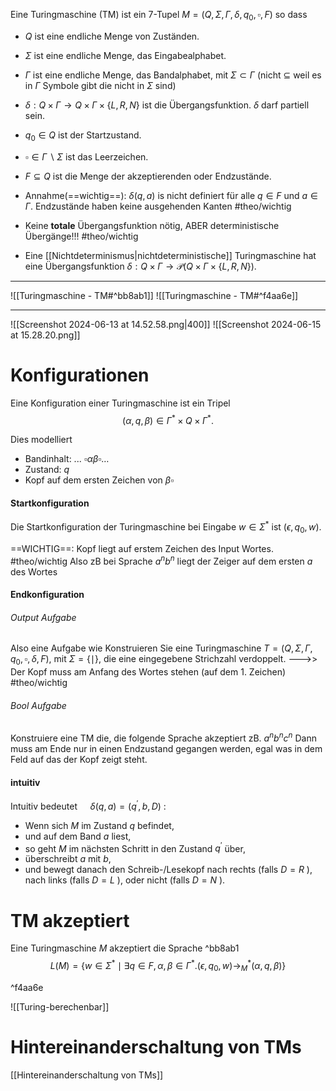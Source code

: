 Eine Turingmaschine (TM) ist ein 7-Tupel $M=\left(Q, \Sigma, \Gamma, \delta, q_0, \square, F\right)$ so dass
- $Q$ ist eine endliche Menge von Zuständen.
- $\Sigma$ ist eine endliche Menge, das Eingabealphabet.
- $\Gamma$ ist eine endliche Menge, das Bandalphabet, mit $\Sigma \subset \Gamma$ (nicht $\subseteq$ weil es in $\Gamma$ Symbole gibt die nicht in $\Sigma$ sind)
- $\delta: Q \times \Gamma \rightarrow Q \times \Gamma \times\{L, R, N\}$ ist die Übergangsfunktion. $\delta$ darf partiell sein.
- $q_0 \in Q$ ist der Startzustand.
- $\square \in \Gamma \backslash \Sigma$ ist das Leerzeichen.
- $F \subseteq Q$ ist die Menge der akzeptierenden oder Endzustände.

- Annahme(==wichtig==): $\delta(q, a)$ is nicht definiert für alle $q \in F$ und $a \in \Gamma$. 
	Endzustände haben keine ausgehenden Kanten #theo/wichtig 
- Keine **totale** Übergangsfunktion nötig, ABER deterministische Übergänge!!! #theo/wichtig 
- Eine [[Nichtdeterminismus|nichtdeterministische]] Turingmaschine hat eine Übergangsfunktion $\delta: Q \times \Gamma \rightarrow \mathcal{P}(Q \times \Gamma \times\{L, R, N\})$.

____
![[Turingmaschine - TM#^bb8ab1]]
![[Turingmaschine - TM#^f4aa6e]]
_____


![[Screenshot 2024-06-13 at 14.52.58.png|400]]
![[Screenshot 2024-06-15 at 15.28.20.png]]


# Konfigurationen
Eine Konfiguration einer Turingmaschine ist ein Tripel
$$\begin{equation*}
(\alpha, q, \beta) \in \Gamma^* \times Q \times \Gamma^* \text {. }
\end{equation*}$$


Dies modelliert
- Bandinhalt: ... $\square \alpha \beta \square \ldots$
- Zustand: $q$
- Kopf auf dem ersten Zeichen von $\beta \square$

#### Startkonfiguration
Die Startkonfiguration der Turingmaschine bei Eingabe $w \in \Sigma^*$ ist $\left(\epsilon, q_0, w\right)$.

==WICHTIG==: Kopf liegt auf erstem Zeichen des Input Wortes. #theo/wichtig 
Also zB bei Sprache $a^nb^n$ liegt der Zeiger auf dem ersten $a$ des Wortes

#### Endkonfiguration
###### Output Aufgabe
Also eine Aufgabe wie
Konstruieren Sie eine Turingmaschine $T=\left(Q, \Sigma, \Gamma, q_0, \square, \delta, F\right)$, mit $\Sigma=\{\mid\}$, die eine eingegebene Strichzahl verdoppelt.
--->> Der Kopf muss am Anfang des Wortes stehen (auf dem 1. Zeichen) #theo/wichtig 
###### Bool Aufgabe
Konstruiere eine TM die, die folgende Sprache akzeptiert
zB. $a^nb^nc^n$ 
Dann muss am Ende nur in einen Endzustand gegangen werden, egal was in dem Feld auf das der Kopf zeigt steht.

#### intuitiv
Intuitiv bedeutet $\quad \delta(q, a)=\left(q^{\prime}, b, D\right)$ :
- Wenn sich $M$ im Zustand $q$ befindet,
- und auf dem Band $a$ liest,
- so geht $M$ im nächsten Schritt in den Zustand $q^{\prime}$ über,
- überschreibt $a$ mit $b$,
- und bewegt danach den Schreib-/Lesekopf nach rechts (falls $D=R$ ), nach links (falls $D=L$ ), oder nicht (falls $D=N$ ).



# TM akzeptiert
Eine Turingmaschine $M$ akzeptiert die Sprache ^bb8ab1
$$\begin{equation*}
L(M)=\left\{w \in \Sigma^* \mid \exists q \in F, \alpha, \beta \in \Gamma^* .\left(\epsilon, q_0, w\right) \rightarrow_M^*(\alpha, q, \beta)\right\}
\end{equation*}$$

^f4aa6e

![[Turing-berechenbar]]



# Hintereinanderschaltung von TMs
[[Hintereinanderschaltung von TMs]]

